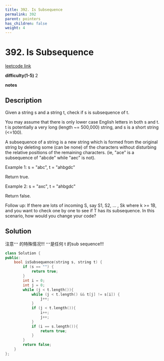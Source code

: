 ```yaml
---
title: 392. Is Subsequence
permalink: 392
parent: pointers
has_children: false
weight: 4
---
```

# 392. Is Subsequence
[leetcode link](https://leetcode.com/problems/is-subsequence/)

**difficulty(1-5)** 
2

**notes**   


## Description
Given a string s and a string t, check if s is subsequence of t.

You may assume that there is only lower case English letters in both s and t. t is potentially a very long (length ~= 500,000) string, and s is a short string (<=100).

A subsequence of a string is a new string which is formed from the original string by deleting some (can be none) of the characters without disturbing the relative positions of the remaining characters. (ie, "ace" is a subsequence of "abcde" while "aec" is not).

Example 1:
s = "abc", t = "ahbgdc"

Return true.

Example 2:
s = "axc", t = "ahbgdc"

Return false.

Follow up:
If there are lots of incoming S, say S1, S2, ... , Sk where k >= 1B, and you want to check one by one to see if T has its subsequence. In this scenario, how would you change your code?

## Solution
注意`""` 的特殊情况!!! `""`是任何 t 的sub sequence!!!

```c++
class Solution {
public:
    bool isSubsequence(string s, string t) {
        if (s == "") {
            return true;
        }
        int i = 0;
        int j = 0;
        while (j < t.length()){
            while (j < t.length() && t[j] != s[i]) {
                j++;
            }
            if (j < t.length()){
                i++;
                j++;
            }
            if (i == s.length()){
                return true;
            }
        }
        return false;        
    }
};
```



